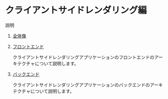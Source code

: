 # クライアントサイドレンダリング編

説明

1. [全体像](overview.md)

1. [フロントエンド](frontend-architecture.md)

    クライアントサイドレンダリングアプリケーションのフロントエンドのアーキテクチャについて説明します。

1. [バックエンド](backend-architecture.md)

    クライアントサイドレンダリングアプリケーションのバックエンドのアーキテクチャについて説明します。
